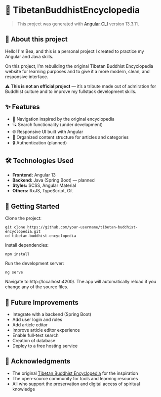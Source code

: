 # 🪷 TibetanBuddhistEncyclopedia

> This project was generated with [Angular CLI](https://github.com/angular/angular-cli) version 13.3.11.

## 📖 About this project
Hello! I'm Bea, and this is a personal project I created to practice my Angular and Java skills.

On this project, I’m rebuilding the original Tibetan Buddhist Encyclopedia website for learning purposes and to give it a more modern, clean, and responsive interface.

⚠️ **This is not an official project** — it’s a tribute made out of admiration for Buddhist culture and to improve my fullstack development skills.

## ✨ Features
- 🧭 Navigation inspired by the original encyclopedia
- 🔍 Search functionality (under development)
- 🌐 Responsive UI built with Angular
- 📘 Organized content structure for articles and categories
- 🔒 Authentication (planned)

## 🛠️ Technologies Used
- **Frontend:** Angular 13
- **Backend:** Java (Spring Boot) — planned
- **Styles:** SCSS, Angular Material 
- **Others:** RxJS, TypeScript, Git

## 🚀 Getting Started
Clone the project:

```
git clone https://github.com/your-username/tibetan-buddhist-encyclopedia.git
cd tibetan-buddhist-encyclopedia 
```
Install dependencies:

```
npm install
```
Run the development server:

```
ng serve
```
Navigate to http://localhost:4200/. The app will automatically reload if you change any of the source files.

## 📌 Future Improvements
- Integrate with a backend (Spring Boot)
- Add user login and roles
- Add article editor
- Improve article editor experience
- Enable full-text search
- Creation of database
- Deploy to a free hosting service

## 🙏 Acknowledgments
- The original [Tibetan Buddhist Encyclopedia](http://tibetanbuddhistencyclopedia.com/) for the inspiration
- The open-source community for tools and learning resources
- All who support the preservation and digital access of spiritual knowledge
